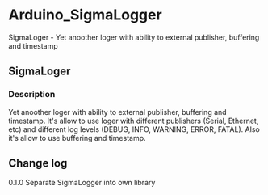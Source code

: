 # Arduino_SigmaLogger
SigmaLoger - Yet anoother loger with ability to external publisher, buffering and timestamp

## SigmaLoger
### Description
Yet anoother loger with ability to external publisher, buffering and timestamp. It's allow to use loger with different publishers (Serial, Ethernet, etc) and different log levels (DEBUG, INFO, WARNING, ERROR, FATAL). Also it's allow to use buffering and timestamp.


## Change log
0.1.0 Separate SigmaLogger into own library
